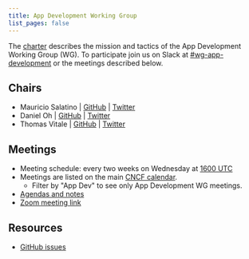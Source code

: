 ```yaml
---
title: App Development Working Group
list_pages: false
---
```


The [charter](./charter) describes the mission and tactics of the App Development Working Group (WG).
To participate join us on Slack at
[#wg-app-development](https://cloud-native.slack.com/archives/C06SKDAQDEX)
or the meetings described below.

## Chairs

* Mauricio Salatino | [GitHub](https://github.com/salaboy) | [Twitter](https://twitter.com/salaboy)
* Daniel Oh | [GitHub](https://github.com/danieloh30) | [Twitter](https://twitter.com/danieloh30)
* Thomas Vitale | [GitHub](https://github.com/ThomasVitale) | [Twitter](https://twitter.com/vitalethomas)

## Meetings

* Meeting schedule: every two weeks on Wednesday at [1600 UTC](https://www.timeanddate.com/worldclock/converter.html?iso=20221213T160000&p1=1440)
* Meetings are listed on the main [CNCF calendar](https://www.cncf.io/calendar/).
    * Filter by "App Dev" to see only App Development WG meetings.
* [Agendas and notes](https://docs.google.com/document/d/17IOnJLGIGproKP93m_8Z5-WsZdq5s_UPRA2qQbGG9ks/edit?pli=1#heading=h.wtws91k8c1bo)
* [Zoom meeting link](https://zoom-lfx.platform.linuxfoundation.org/meeting/92112638688?password=da0fabda-2d32-4fe2-a1a8-b77fd267b9e8)


## Resources

* [GitHub issues](https://github.com/cncf/tag-app-delivery/labels/wg-appdev)
